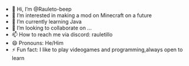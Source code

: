 - 👋 Hi, I’m @Rauleto-beep
- 👀 I’m interested in making a mod on Minecraft on a future
- 🌱 I’m currently learning Java
- 💞️ I’m looking to collaborate on ...
- 📫 How to reach me via discord: rauletillo
- 😄 Pronouns: He/Him
- ⚡ Fun fact: I like to play videogames and programming,always open to learn

<!---
Rauleto-beep/Rauleto-beep is a ✨ special ✨ repository because its `README.md` (this file) appears on your GitHub profile.
You can click the Preview link to take a look at your changes.
--->
